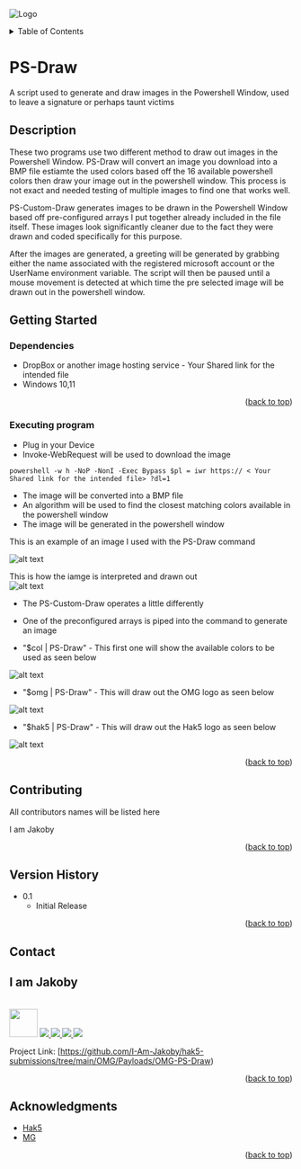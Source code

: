 ![Logo](https://github.com/I-Am-Jakoby/hak5-submissions/blob/main/Assets/logo-170-px.png?raw=true)

<!-- TABLE OF CONTENTS -->
<details>
  <summary>Table of Contents</summary>
  <ol>
    <li><a href="#Description">Description</a></li>
    <li><a href="#getting-started">Getting Started</a></li>
    <li><a href="#Contributing">Contributing</a></li>
    <li><a href="#Version-History">Version History</a></li>
    <li><a href="#Contact">Contact</a></li>
    <li><a href="#Acknowledgments">Acknowledgments</a></li>
  </ol>
</details>

# PS-Draw

A script used to generate and draw images in the Powershell Window, used to leave a signature or perhaps taunt victims

## Description

These two programs use two different method to draw out images in the Powershell Window. 
PS-Draw will convert an image you download into a BMP file estiamte the used colors based off the 16 available powershell colors 
then draw your image out in the powershell window. This process is not exact and needed testing of multiple images to find one that works well. 

PS-Custom-Draw generates images to be drawn in the Powershell Window based off pre-configured arrays I put together already included in the file itself. 
These images look significantly cleaner due to the fact they were drawn and coded specifically for this purpose.

After the images are generated, a greeting will be generated by grabbing either the name associated with the registered microsoft account or the 
UserName environment variable. 
The script will then be paused until a mouse movement is detected at which time the pre selected image will be drawn out in the powershell window. 

## Getting Started

### Dependencies

* DropBox or another image hosting service - Your Shared link for the intended file
* Windows 10,11

<p align="right">(<a href="#top">back to top</a>)</p>

### Executing program

* Plug in your Device
* Invoke-WebRequest will be used to download the image 

```
powershell -w h -NoP -NonI -Exec Bypass $pl = iwr https:// < Your Shared link for the intended file> ?dl=1
```
* The image will be converted into a BMP file
* An algorithm will be used to find the closest matching colors available in the powershell window
* The image will be generated in the powershell window

This is an example of an image I used with the PS-Draw command 

![alt text](https://github.com/I-Am-Jakoby/hak5-submissions/blob/main/OMG/Payloads/OMG-PS-Draw/Images/omg-ico.png?raw=true)

This is how the iamge is interpreted and drawn out  
![alt text](https://github.com/I-Am-Jakoby/hak5-submissions/blob/main/OMG/Payloads/OMG-PS-Draw/Images/PS-Draw.jpg?raw=true)

* The PS-Custom-Draw operates a little differently 
* One of the preconfigured arrays is piped into the command to generate an image 
 
* "$col | PS-Draw"  - This first one will show the available colors to be used as seen below
 
![alt text](https://github.com/I-Am-Jakoby/hak5-submissions/blob/main/OMG/Payloads/OMG-PS-Draw/Images/ps-colors.jpg?raw=true)


* "$omg | PS-Draw"  - This will draw out the OMG logo as seen below
 
![alt text](https://github.com/I-Am-Jakoby/hak5-submissions/blob/main/OMG/Payloads/OMG-PS-Draw/Images/ps-omg.jpg?raw=true)


* "$hak5 | PS-Draw" - This will draw out the Hak5 logo as seen below
 
![alt text](https://github.com/I-Am-Jakoby/hak5-submissions/blob/main/OMG/Payloads/OMG-PS-Draw/Images/ps-hak5.jpg?raw=true)


<p align="right">(<a href="#top">back to top</a>)</p>

## Contributing

All contributors names will be listed here

I am Jakoby

<p align="right">(<a href="#top">back to top</a>)</p>

## Version History

* 0.1
    * Initial Release

<p align="right">(<a href="#top">back to top</a>)</p>

<!-- CONTACT -->
## Contact

<div><h2>I am Jakoby</h2></div>
  <p><br/>
  
  <img src="https://media.giphy.com/media/VgCDAzcKvsR6OM0uWg/giphy.gif" width="50"> 
  
  <a href="https://github.com/I-Am-Jakoby/">
    <img src="https://img.shields.io/badge/GitHub-I--Am--Jakoby-blue">
  </a>
  
  <a href="https://www.instagram.com/i_am_jakoby/">
    <img src="https://img.shields.io/badge/Instagram-i__am__jakoby-red">
  </a>
  
  <a href="https://twitter.com/I_Am_Jakoby/">
    <img src="https://img.shields.io/badge/Twitter-I__Am__Jakoby-blue">
  </a>
  
  <a href="https://www.youtube.com/c/IamJakoby/">
    <img src="https://img.shields.io/badge/YouTube-I_am_Jakoby-red">
  </a>

  Project Link: [https://github.com/I-Am-Jakoby/hak5-submissions/tree/main/OMG/Payloads/OMG-PS-Draw)
</p>


<p align="right">(<a href="#top">back to top</a>)</p>

<!-- ACKNOWLEDGMENTS -->
## Acknowledgments

* [Hak5](https://hak5.org/)
* [MG](https://github.com/OMG-MG)

<p align="right">(<a href="#top">back to top</a>)</p>
